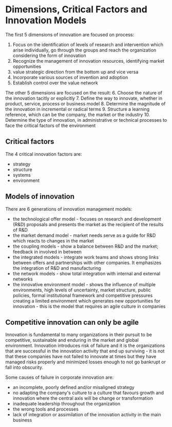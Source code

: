 # Dimensions, Critical Factors and Innovation Models
The first 5 dimensions of innovation are focused on process:
1. Focus on the identification of levels of research and intervention which arise individually, go through the groups and reach the organization considering the form of innovation
2. Recognize the management of innovation resources, identifying market opportunities
3. value strategic direction from the bottom up and vice versa
4. Incorporate various sources of invention and adoption
5. Establish control over the value network

The other 5 dimensions are focused on the result:
6. Choose the nature of the innovation tacitly or explicitly
7. Define the way to innovate, whether in product, service, process or business model
8. Determine the magnitude of the innovation in incremental or radical terms
9. Structure a learning reference, which can be the company, the market or the industry
10. Determine the type of innovation, in administrative or technical processes to face the critical factors of the environment

## Critical factors
The 4 critical innovation factors are:
- strategy
- structure
- systems
- environment

## Models of innovation
There are 6 generations of innovation management models:
- the technological offer model - focuses on research and development (R&D) proposals and presents the market as the recipient of the results of R&D
- the market demand model - market needs serve as a guide for R&D which reacts to changes in the market
- the coupling models - show a balance between R&D and the market; feedback in involved in between
- the integrated models - integrate work teams and shows strong links between offers and partnerships with other companies. It emphasizes the integration of R&D and manufacturing
- the network models - show total integration with internal and external networks
- the innovative environment model - shows the influence of multiple environments, high levels of uncertainty, market structure, public policies, formal institutional framework and competitive pressures creating a limited environment which generates new opportunities for innovation - this is the model that requires an agile culture in companies

## Competitive innovation can only be agile
Innovation is fundamental to many organizations in their pursuit to be competitive, sustainable and enduring in the market and global environment. Innovation introduces risk of failure and it is the organizations that are successful in the innovation activity that end up surviving - it is not that these companies have not failed to innovate at times but they have managed risks properly and minimized losses enough to not go bankrupt or fall into obscurity.

Some causes of failure in corporate innovation are:
- an incomplete, poorly defined and/or misaligned strategy
- no adapting the company's culture to a culture that favours growth and innovation where the central axis will be change or transformation
- inadequate leadership throughout the organization
- the wrong tools and processes
- lack of integration or assimilation of the innovation activity in the main business
